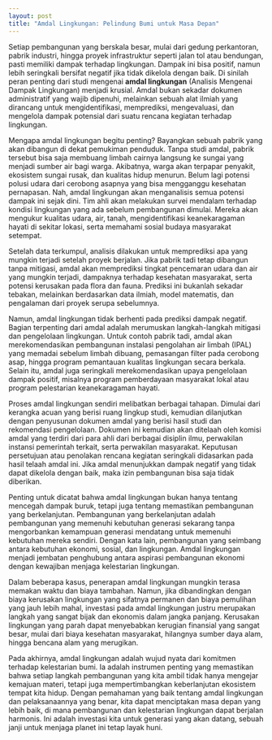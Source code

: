 ```yaml
---
layout: post
title: "Amdal Lingkungan: Pelindung Bumi untuk Masa Depan"
---
```


Setiap pembangunan yang berskala besar, mulai dari gedung perkantoran, pabrik industri, hingga proyek infrastruktur seperti jalan tol atau bendungan, pasti memiliki dampak terhadap lingkungan. Dampak ini bisa positif, namun lebih seringkali bersifat negatif jika tidak dikelola dengan baik. Di sinilah peran penting dari studi mengenai **amdal lingkungan** (Analisis Mengenai Dampak Lingkungan) menjadi krusial. Amdal bukan sekadar dokumen administratif yang wajib dipenuhi, melainkan sebuah alat ilmiah yang dirancang untuk mengidentifikasi, memprediksi, mengevaluasi, dan mengelola dampak potensial dari suatu rencana kegiatan terhadap lingkungan.

Mengapa amdal lingkungan begitu penting? Bayangkan sebuah pabrik yang akan dibangun di dekat pemukiman penduduk. Tanpa studi amdal, pabrik tersebut bisa saja membuang limbah cairnya langsung ke sungai yang menjadi sumber air bagi warga. Akibatnya, warga akan terpapar penyakit, ekosistem sungai rusak, dan kualitas hidup menurun. Belum lagi potensi polusi udara dari cerobong asapnya yang bisa mengganggu kesehatan pernapasan. Nah, amdal lingkungan akan menganalisis semua potensi dampak ini sejak dini. Tim ahli akan melakukan survei mendalam terhadap kondisi lingkungan yang ada sebelum pembangunan dimulai. Mereka akan mengukur kualitas udara, air, tanah, mengidentifikasi keanekaragaman hayati di sekitar lokasi, serta memahami sosial budaya masyarakat setempat.

Setelah data terkumpul, analisis dilakukan untuk memprediksi apa yang mungkin terjadi setelah proyek berjalan. Jika pabrik tadi tetap dibangun tanpa mitigasi, amdal akan memprediksi tingkat pencemaran udara dan air yang mungkin terjadi, dampaknya terhadap kesehatan masyarakat, serta potensi kerusakan pada flora dan fauna. Prediksi ini bukanlah sekadar tebakan, melainkan berdasarkan data ilmiah, model matematis, dan pengalaman dari proyek serupa sebelumnya.

Namun, amdal lingkungan tidak berhenti pada prediksi dampak negatif. Bagian terpenting dari amdal adalah merumuskan langkah-langkah mitigasi dan pengelolaan lingkungan. Untuk contoh pabrik tadi, amdal akan merekomendasikan pembangunan instalasi pengolahan air limbah (IPAL) yang memadai sebelum limbah dibuang, pemasangan filter pada cerobong asap, hingga program pemantauan kualitas lingkungan secara berkala. Selain itu, amdal juga seringkali merekomendasikan upaya pengelolaan dampak positif, misalnya program pemberdayaan masyarakat lokal atau program pelestarian keanekaragaman hayati.

Proses amdal lingkungan sendiri melibatkan berbagai tahapan. Dimulai dari kerangka acuan yang berisi ruang lingkup studi, kemudian dilanjutkan dengan penyusunan dokumen amdal yang berisi hasil studi dan rekomendasi pengelolaan. Dokumen ini kemudian akan ditelaah oleh komisi amdal yang terdiri dari para ahli dari berbagai disiplin ilmu, perwakilan instansi pemerintah terkait, serta perwakilan masyarakat. Keputusan persetujuan atau penolakan rencana kegiatan seringkali didasarkan pada hasil telaah amdal ini. Jika amdal menunjukkan dampak negatif yang tidak dapat dikelola dengan baik, maka izin pembangunan bisa saja tidak diberikan.

Penting untuk dicatat bahwa amdal lingkungan bukan hanya tentang mencegah dampak buruk, tetapi juga tentang memastikan pembangunan yang berkelanjutan. Pembangunan yang berkelanjutan adalah pembangunan yang memenuhi kebutuhan generasi sekarang tanpa mengorbankan kemampuan generasi mendatang untuk memenuhi kebutuhan mereka sendiri. Dengan kata lain, pembangunan yang seimbang antara kebutuhan ekonomi, sosial, dan lingkungan. Amdal lingkungan menjadi jembatan penghubung antara aspirasi pembangunan ekonomi dengan kewajiban menjaga kelestarian lingkungan.

Dalam beberapa kasus, penerapan amdal lingkungan mungkin terasa memakan waktu dan biaya tambahan. Namun, jika dibandingkan dengan biaya kerusakan lingkungan yang sifatnya permanen dan biaya pemulihan yang jauh lebih mahal, investasi pada amdal lingkungan justru merupakan langkah yang sangat bijak dan ekonomis dalam jangka panjang. Kerusakan lingkungan yang parah dapat menyebabkan kerugian finansial yang sangat besar, mulai dari biaya kesehatan masyarakat, hilangnya sumber daya alam, hingga bencana alam yang merugikan.

Pada akhirnya, amdal lingkungan adalah wujud nyata dari komitmen terhadap kelestarian bumi. Ia adalah instrumen penting yang memastikan bahwa setiap langkah pembangunan yang kita ambil tidak hanya mengejar kemajuan materi, tetapi juga mempertimbangkan keberlanjutan ekosistem tempat kita hidup. Dengan pemahaman yang baik tentang amdal lingkungan dan pelaksanaannya yang benar, kita dapat menciptakan masa depan yang lebih baik, di mana pembangunan dan kelestarian lingkungan dapat berjalan harmonis. Ini adalah investasi kita untuk generasi yang akan datang, sebuah janji untuk menjaga planet ini tetap layak huni.
